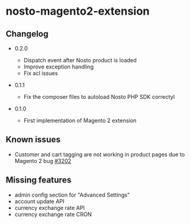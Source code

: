 # nosto-magento2-extension

## Changelog

* 0.2.0
    * Dispatch event after Nosto product is loaded
    * Improve exception handling
    * Fix acl issues
        
* 0.1.1
    * Fix the composer files to autoload Nosto PHP SDK correctyl

* 0.1.0
    * First implementation of Magento 2 extension

## Known issues
* Customer and cart tagging are not working in product pages due to Magento 2 bug [#3202](https://github.com/magento/magento2/issues/3202)

## Missing features
* admin config section for "Advanced Settings"
* account update API
* currency exchange rate API
* currency exchange rate CRON

